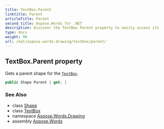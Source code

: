 ```yaml
---
title: TextBox.Parent
linktitle: Parent
articleTitle: Parent
second_title: Aspose.Words for .NET
description: Discover the TextBox Parent property to easily access its parent shape, enhancing your design workflow and boosting efficiency in your projects.
type: docs
weight: 90
url: /net/aspose.words.drawing/textbox/parent/
---
```

## TextBox.Parent property

Gets a parent shape for the [`TextBox`](../).

```csharp
public Shape Parent { get; }
```

### See Also

* class [Shape](../../shape/)
* class [TextBox](../)
* namespace [Aspose.Words.Drawing](../../../aspose.words.drawing/)
* assembly [Aspose.Words](../../../)
